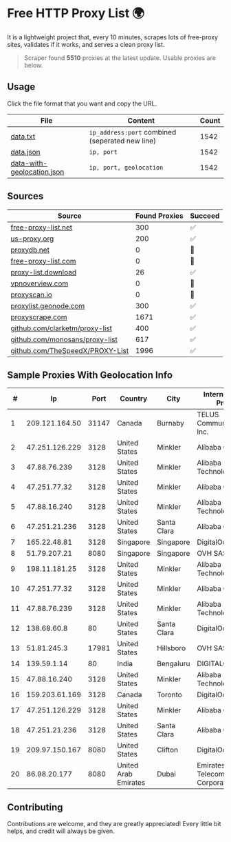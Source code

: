 
# Free HTTP Proxy List 🌍

It is a lightweight project that, every 10 minutes, scrapes lots of free-proxy sites, validates if it works, and serves a clean proxy list.


> Scraper found **5510** proxies at the latest update. Usable proxies are below.

## Usage

Click the file format that you want and copy the URL.


|File|Content|Count|
|----|-------|-----|
|[data.txt](https://raw.githubusercontent.com/themiralay/Proxy-List-World/master/data.txt)|`ip_address:port` combined (seperated new line)|1542|
|[data.json](https://raw.githubusercontent.com/themiralay/Proxy-List-World/master/data.json)|`ip, port`|1542|
|[data-with-geolocation.json](https://raw.githubusercontent.com/themiralay/Proxy-List-World/master/data-with-geolocation.json)|`ip, port, geolocation`|1542|

## Sources

|Source|Found Proxies|Succeed|
|------|-------------|-------|
|[free-proxy-list.net](https://free-proxy-list.net)|300|✅|
|[us-proxy.org](https://www.us-proxy.org)|200|✅|
|[proxydb.net](http://proxydb.net)|0|🚫|
|[free-proxy-list.com](https://free-proxy-list.com/?page=&port=&type%5B%5D=http&type%5B%5D=https&up_time=0&search=Search)|0|🚫|
|[proxy-list.download](https://www.proxy-list.download/HTTP)|26|✅|
|[vpnoverview.com](https://vpnoverview.com/privacy/anonymous-browsing/free-proxy-servers)|0|🚫|
|[proxyscan.io](https://www.proxyscan.io)|0|🚫|
|[proxylist.geonode.com](https://proxylist.geonode.com/api/proxy-list?limit=300&page=1&sort_by=lastChecked&sort_type=desc&protocols=http,https)|300|✅|
|[proxyscrape.com](https://api.proxyscrape.com/v2/?request=displayproxies&protocol=http&timeout=10000&country=all&ssl=all&anonymity=all)|1671|✅|
|[github.com/clarketm/proxy-list](https://raw.githubusercontent.com/clarketm/proxy-list/master/proxy-list-raw.txt)|400|✅|
|[github.com/monosans/proxy-list](https://raw.githubusercontent.com/monosans/proxy-list/main/proxies/http.txt)|617|✅|
|[github.com/TheSpeedX/PROXY-List](https://raw.githubusercontent.com/TheSpeedX/PROXY-List/master/http.txt)|1996|✅|


## Sample Proxies With Geolocation Info

|#|Ip|Port|Country|City|Internet Service Provider|
|-|--|----|-------|----|-------------------------|
|1|209.121.164.50|31147|Canada|Burnaby|TELUS Communications Inc.|
|2|47.251.126.229|3128|United States|Minkler|Alibaba Cloud LLC|
|3|47.88.76.239|3128|United States|Minkler|Alibaba (US) Technology Co., Ltd.|
|4|47.251.77.32|3128|United States|Minkler|Alibaba Cloud LLC|
|5|47.88.16.240|3128|United States|Minkler|Alibaba (US) Technology Co., Ltd.|
|6|47.251.21.236|3128|United States|Santa Clara|Alibaba Cloud LLC|
|7|165.22.48.81|3128|Singapore|Singapore|DigitalOcean, LLC|
|8|51.79.207.21|8080|Singapore|Singapore|OVH SAS|
|9|198.11.181.25|3128|United States|Minkler|Alibaba (US) Technology Co., Ltd.|
|10|47.251.77.32|3128|United States|Minkler|Alibaba Cloud LLC|
|11|47.88.76.239|3128|United States|Minkler|Alibaba (US) Technology Co., Ltd.|
|12|138.68.60.8|80|United States|Santa Clara|DigitalOcean, LLC|
|13|51.81.245.3|17981|United States|Hillsboro|OVH SAS|
|14|139.59.1.14|80|India|Bengaluru|DIGITALOCEAN|
|15|47.88.16.240|3128|United States|Minkler|Alibaba (US) Technology Co., Ltd.|
|16|159.203.61.169|3128|Canada|Toronto|DigitalOcean, LLC|
|17|47.251.126.229|3128|United States|Minkler|Alibaba Cloud LLC|
|18|47.251.21.236|3128|United States|Santa Clara|Alibaba Cloud LLC|
|19|209.97.150.167|8080|United States|Clifton|DigitalOcean, LLC|
|20|86.98.20.177|8080|United Arab Emirates|Dubai|Emirates Telecommunications Corporation|



## Contributing

Contributions are welcome, and they are greatly appreciated! Every
little bit helps, and credit will always be given.

